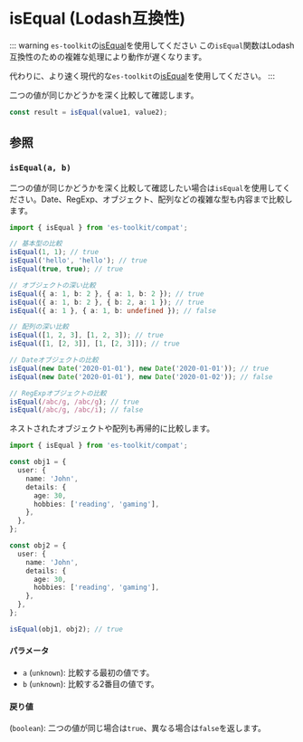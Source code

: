 # isEqual (Lodash互換性)

::: warning `es-toolkit`の[isEqual](../../predicate/isEqual.md)を使用してください
この`isEqual`関数はLodash互換性のための複雑な処理により動作が遅くなります。

代わりに、より速く現代的な`es-toolkit`の[isEqual](../../predicate/isEqual.md)を使用してください。
:::

二つの値が同じかどうかを深く比較して確認します。

```typescript
const result = isEqual(value1, value2);
```

## 参照

### `isEqual(a, b)`

二つの値が同じかどうかを深く比較して確認したい場合は`isEqual`を使用してください。Date、RegExp、オブジェクト、配列などの複雑な型も内容まで比較します。

```typescript
import { isEqual } from 'es-toolkit/compat';

// 基本型の比較
isEqual(1, 1); // true
isEqual('hello', 'hello'); // true
isEqual(true, true); // true

// オブジェクトの深い比較
isEqual({ a: 1, b: 2 }, { a: 1, b: 2 }); // true
isEqual({ a: 1, b: 2 }, { b: 2, a: 1 }); // true
isEqual({ a: 1 }, { a: 1, b: undefined }); // false

// 配列の深い比較
isEqual([1, 2, 3], [1, 2, 3]); // true
isEqual([1, [2, 3]], [1, [2, 3]]); // true

// Dateオブジェクトの比較
isEqual(new Date('2020-01-01'), new Date('2020-01-01')); // true
isEqual(new Date('2020-01-01'), new Date('2020-01-02')); // false

// RegExpオブジェクトの比較
isEqual(/abc/g, /abc/g); // true
isEqual(/abc/g, /abc/i); // false
```

ネストされたオブジェクトや配列も再帰的に比較します。

```typescript
import { isEqual } from 'es-toolkit/compat';

const obj1 = {
  user: {
    name: 'John',
    details: {
      age: 30,
      hobbies: ['reading', 'gaming'],
    },
  },
};

const obj2 = {
  user: {
    name: 'John',
    details: {
      age: 30,
      hobbies: ['reading', 'gaming'],
    },
  },
};

isEqual(obj1, obj2); // true
```

#### パラメータ

- `a` (`unknown`): 比較する最初の値です。
- `b` (`unknown`): 比較する2番目の値です。

#### 戻り値

(`boolean`): 二つの値が同じ場合は`true`、異なる場合は`false`を返します。
